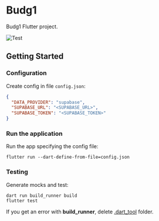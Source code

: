 # Budg1

Budg1 Flutter project.

![Test](https://github.com/h4j4x/budgi/actions/workflows/flutter-test.yml/badge.svg)

## Getting Started

### Configuration

Create config in file `config.json`:

```json
{
  "DATA_PROVIDER": "supabase",
  "SUPABASE_URL": "<SUPABASE_URL>",
  "SUPABASE_TOKEN": "<SUPABASE_TOKEN>"
}
```

### Run the application

Run the app specifying the config file:

```shell
flutter run --dart-define-from-file=config.json
```

### Testing

Generate mocks and test:

```shell
dart run build_runner build
flutter test
```

If you get an error with **build_runner**, delete [.dart_tool](.dart_tool) folder.
